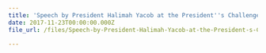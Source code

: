 ```yaml
---
title: 'Speech by President Halimah Yacob at the President''s Challenge 2017 Appreciation Night'
date: 2017-11-23T00:00:00.000Z
file_url: /files/Speech-by-President-Halimah-Yacob-at-the-President-s-Challenge-2017-Appreciation-Night-2017-11-23.pdf

---
```


